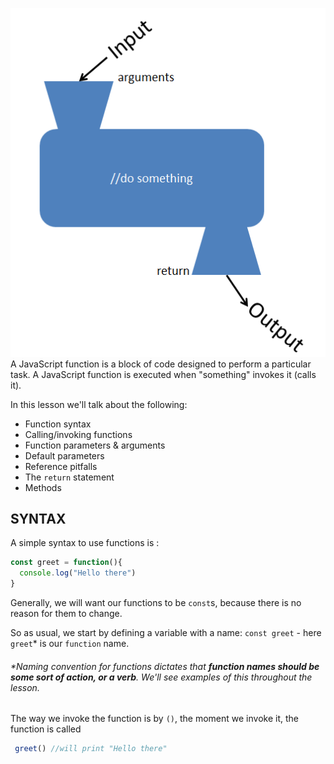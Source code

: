 

![.guides/img/func-in-output](./func-in-output.PNG)
A JavaScript function is a block of code designed to perform a particular task. A JavaScript function is executed when "something" invokes it (calls it).
 
In this lesson we'll talk about the following:

-   Function syntax
-   Calling/invoking functions
-   Function parameters & arguments
-   Default parameters
-   Reference pitfalls
-   The `return` statement
-   Methods

SYNTAX
---

A simple syntax to use functions is : 

  
```js
const greet = function(){
  console.log("Hello there")
}
```
  
Generally, we will want our functions to be `const`s, because there is no reason for them to change.

So as usual, we start by defining a variable with a name: `const greet` - here `greet`* is our `function` name.
###### *Naming convention for functions dictates that **function names should be some sort of _action_, or a verb**. We'll see examples of this throughout the lesson.

The way we invoke the function is by `()`, the moment we invoke it, the function is called 

```js
 greet() //will print "Hello there"
```


